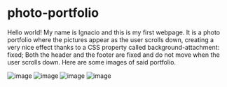 # photo-portfolio

Hello world! My name is Ignacio and this is my first webpage.
It is a photo portfolio where the pictures appear as the user scrolls down, creating a very nice effect thanks to a CSS property called background-attachment: fixed;
Both the header and the footer are fixed and do not move when the user scrolls down.
Here are some images of said portfolio.

![image](https://user-images.githubusercontent.com/100370030/210155916-f9ad2547-d6ef-4236-a30b-317073f9a4f5.png)
![image](https://user-images.githubusercontent.com/100370030/210155932-768c5897-b335-43ef-b259-628b497875a9.png)
![image](https://user-images.githubusercontent.com/100370030/210155936-9b1d0510-6e31-4489-a592-945e8447cde5.png)
![image](https://user-images.githubusercontent.com/100370030/210155940-a68e47cf-1f87-464e-9b23-cadb37094f88.png)
